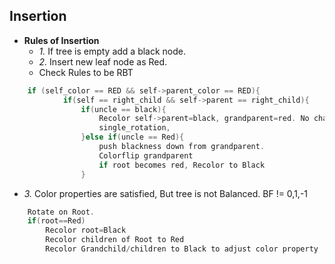 ## Insertion
- **Rules of Insertion**
  - *1.* If tree is empty add a black node.
  - *2.* Insert new leaf node as Red. 
  - Check Rules to be RBT
```c
    if (self_color == RED && self->parent_color == RED){
            if(self == right_child && self->parent == right_child){
                if(uncle == black){                                                                                   //2a
                    Recolor self->parent=black, grandparent=red. No change in self color
                    single_rotation,                                                                                    
                }else if(uncle == Red){
                    push blackness down from grandparent.                                                 //2b
                    Colorflip grandparent
                    if root becomes red, Recolor to Black
                }
```                
  - *3.* Color properties are satisfied, But tree is not Balanced. BF != 0,1,-1
```c
    Rotate on Root.
    if(root==Red) 
        Recolor root=Black
        Recolor children of Root to Red
        Recolor Grandchild/children to Black to adjust color property
```        
